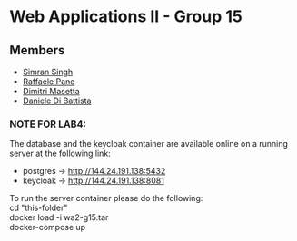 # Web Applications II - Group 15

## Members
- [Simran Singh](https://github.com/simrannn99)
- [Raffaele Pane](https://github.com/bred91)
- [Dimitri Masetta](https://github.com/dimi-it)
- [Daniele Di Battista](https://github.com/dibbadan)


### NOTE FOR LAB4:<br>
The database and the keycloak container are available online on a running server at the following link:<br>
- postgres ->     http://144.24.191.138:5432 <br>
- keycloak ->     http://144.24.191.138:8081 <br>

To run the server container please do the following: <br>
cd "this-folder" <br>
docker load -i wa2-g15.tar <br>
docker-compose up <br>


[//]: # (## Project)

